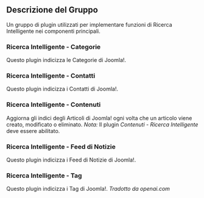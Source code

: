 <!-- Filename: Chunk4x:Extensions_Plugin_Manager_Edit_Smart_Search_Group / Display title: Gruppo Finder -->

## Descrizione del Gruppo

Un gruppo di plugin utilizzati per implementare funzioni di Ricerca Intelligente nei componenti principali.

### Ricerca Intelligente - Categorie

Questo plugin indicizza le Categorie di Joomla!.

### Ricerca Intelligente - Contatti

Questo plugin indicizza i Contatti di Joomla!.

### Ricerca Intelligente - Contenuti

Aggiorna gli indici degli Articoli di Joomla! ogni volta che un articolo viene creato, modificato o eliminato. *Nota:* Il plugin *Contenuti - Ricerca Intelligente* deve essere abilitato.

### Ricerca Intelligente - Feed di Notizie

Questo plugin indicizza i Feed di Notizie di Joomla!.

### Ricerca Intelligente - Tag

Questo plugin indicizza i Tag di Joomla!.
*Tradotto da openai.com*

